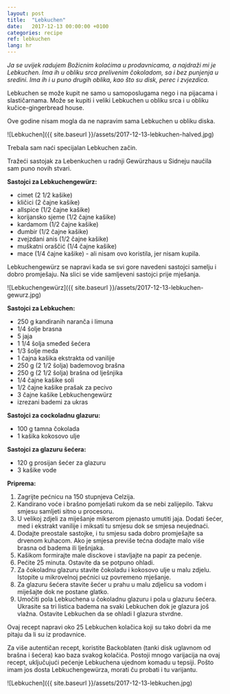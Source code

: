 ```yaml
---
layout: post
title:  "Lebkuchen"
date:   2017-12-13 00:00:00 +0100
categories: recipe
ref: lebkuchen
lang: hr
---
```


*Ja se uvijek radujem Božicnim kolaćima u prodavnicama, a najdraži mi je Lebkuchen. Ima ih u obliku srca prelivenim čokoladom, sa i bez punjenja u sredini. Ima ih i u puno drugih oblika, kao što su disk, perec i zvjezdica.*

Lebkuchen se može kupit ne samo u samoposlugama nego i na pijacama i slastičarnama. Može se kupiti i veliki Lebkuchen u obliku srca i u obliku kučice-gingerbread house.

Ove godine nisam mogla da ne napravim sama Lebkuchen u obliku diska.

![Lebkuchen]({{ site.baseurl }}/assets/2017-12-13-lebkuchen-halved.jpg)

Trebala sam naći specijalan Lebkuchen začin.

Tražeći sastojak za Lebenkuchen u radnji Gewürzhaus u Sidneju naućila sam puno novih stvari.

**Sastojci za Lebkuchengewürz:**
* cimet (2 1/2 kašike)
* kličici (2 čajne kašike)
* allspice (1/2 čajne kašike)
* korijansko sjeme (1/2 čajne kašike)
* kardamom (1/2 čajne kašike)
* đumbir (1/2 čajne kašike)
* zvejzdani anis (1/2 čajne kašike)
* muškatni oraščić (1/4 čajne kašike)
* mace (1/4 čajne kašike) - ali nisam ovo koristila, jer nisam kupila.

Lebkuchengewürz se napravi kada se svi gore navedeni sastojci samelju i dobro promješaju. Na slici se vide samljeveni sastojci prije mješanja.
 
![Lebkuchengewürz]({{ site.baseurl }}/assets/2017-12-13-lebkuchen-gewurz.jpg)

**Sastojci za Lebkuchen:**
* 250 g kandiranih naranča i limuna
* 1/4 šolje brasna
* 5 jaja
* 1 1/4 šolja smeđed šećera
* 1/3 šolje meda
* 1 čajna kašika ekstrakta od vanilije
* 250 g (2 1/2 šolja) bademovog brašna
* 250 g (2 1/2 šolja) brašna od lješnjika
* 1/4 čajne kašike soli
* 1/2 čajne kašike prašak za pecivo
* 3 čajne kašike Lebkuchengewürz
* izrezani bademi za ukras

**Sastojci za cockoladnu glazuru:**
* 100 g tamna čokolada
* 1 kašika kokosovo ulje

**Sastojci za glazuru šećera:**
* 120 g prosijan šećer za glazuru
* 3 kašike vode

**Priprema:**
1. Zagrijte pećnicu na 150 stupnjeva Celzija.
2. Kandirano voće i brašno  pomješati rukom da se nebi zalijepilo. Takvu smjesu samljeti sitno u procesoru.
3. U velikoj zdjeli za miješanje mikserom pjenasto umutiti jaja. Dodati šećer, med i ekstrakt vanilije i miksati tu smjesu dok se smjesa neujednaći.
4. Dodajte preostale sastojke, i tu smjesu sada dobro promješajte sa drvenom kuhacom. Ako je smjesa previše tećna dodajte malo više brasna od badema ili lješnjaka.
5. Kašikom formirajte male disckove i stavljajte na papir za pećenje.
6. Pećite 25 minuta. Ostavite da se potpuno ohladi.
7. Za čokoladnu glazuru stavite čokoladu i kokosovo ulje u malu zdjelu. Istopite u mikrovelnoj pećnici uz povremeno mješanje.
8. Za glazuru šećera stavite šećer u prahu u malu zdjelicu sa vodom i miješajte dok ne postane glatko.
9. Umočiti pola Lebkuchena u čokoladnu glazuru i pola u glazuru šećera. Ukrasite sa tri listica badema na svaki Lebkuchen dok je glazura još vlažna. Ostavite Lebkuchen da se ohladi I glazura stvrdne.

Ovaj recept napravi oko 25 Lebkuchen kolačica koji su tako dobri da me pitaju da li su iz prodavnice.

Za više autentičan recept, koristite Backoblaten (tanki disk uglavnom od brašna i šećera) kao baza svakog kolačića. Postoji mnogo varijacija na ovaj recept, uključujući pećenje Lebkuchena ujednom komadu u tepsiji. Pošto imam jos dosta Lebkuchengewürza, morati ču probati i tu varijantu.

![Lebkuchen]({{ site.baseurl }}/assets/2017-12-13-lebkuchen.jpg)
